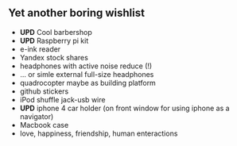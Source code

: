 ## Yet another boring wishlist

* **UPD** Cool barbershop
* **UPD** Raspberry pi kit
* e-ink reader
* Yandex stock shares
* headphones with active noise reduce (!)
* ... or simle external full-size headphones
* quadrocopter maybe as building platform
* github stickers
* iPod shuffle jack-usb wire
* **UPD** iphone 4 car holder (on front window for using iphone as a navigator)
* Macbook case
* love, happiness, friendship, human enteractions
